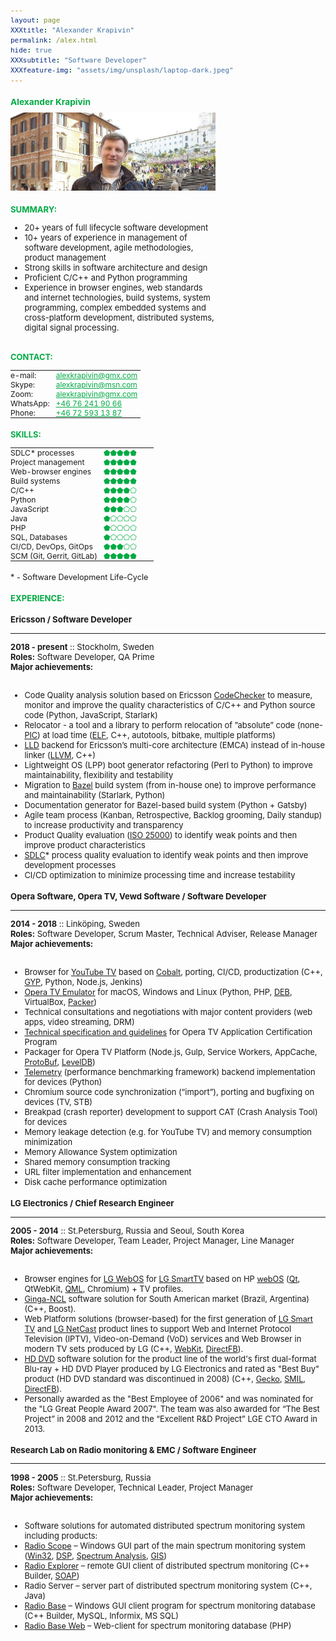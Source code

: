 ```yaml
---
layout: page
XXXtitle: "Alexander Krapivin"
permalink: /alex.html
hide: true
XXXsubtitle: "Software Developer"
XXXfeature-img: "assets/img/unsplash/laptop-dark.jpeg"
---
```


<style>
* {
    font-size: 98%;
}

.fixed-table {
    max-width: 240px;
    width: 240px;
}

.contacttable td {
    border: none;
    padding: 0;
    padding-right: 15px;
}

.feature-table table {
    display: table;
    margin: 0;
}
.feature-table td {
    border: none;
    XXXborder: 1px solid red;
    vertical-align: top;
    padding: 0;
}
.feature-table td:nth-child(1) {
    padding-right: 10px;
}
.feature-table td:nth-child(2),
.feature-table td:nth-child(2) a {
    color: #00aa44;
}

.contact-table td:nth-child(1) {
    width: 35%;
}

.skills-table td:nth-child(1) {
    width: 65%;
}

.title {
    color: #00aa44;
    text-shadow: none !important;
}

.left-column {
    float: left;
    width: 65%;
    padding-right: 60px;
}

.right-column {
    float: left;
    width: 35%;
}

/* Clear floats after the columns */
.row:after {
    content: "";
    display: table;
    clear: both;
}

@media only screen and (max-width: 900px) {
    .left-column {
        width: 100%;
    }

    .right-column {
        width: 100%;
    }
}

.experience {
    float: left;
    width: 100%;
}

</style>

<h1 class="title">Alexander Krapivin</h1>


<div class="row">
<div class="left-column">

<img style="padding:0;padding-right:15px" src="/assets/img/alex/4.jpeg"/>

<h2 class="title">SUMMARY:</h2>
<ul>
  <li>20+ years of full lifecycle software development</li>
  <li>10+ years of experience in management of software development,
  agile methodologies, product management</li>
  <li>Strong skills in software architecture and design</li>
  <li>Proficient C/C++ and Python programming</li>
  <li>Experience in browser engines, web standards and internet technologies,
  build systems, system programming, complex embedded systems and cross-platform development,
  distributed systems, digital signal processing.</li>
</ul>

</div>
<div class="right-column">

<div class="fixed-table"/>
<h2 class="title">CONTACT:</h2>
<table class="feature-table contact-table">
<tr><td>   e-mail: </td><td> <a href="mailto:alexkrapivin@gmx.com">alexkrapivin@gmx.com</a> </td></tr>
<tr><td>    Skype: </td><td> <a href="mailto:alexkrapivin@msn.com">alexkrapivin@msn.com</a> </td></tr>
<tr><td>     Zoom: </td><td> <a href="mailto:alexkrapivin@gmx.com">alexkrapivin@gmx.com</a> </td></tr>
<tr><td> WhatsApp: </td><td> <a href="tel:+46-76-241-90-66">+46 76 241 90 66</a> </td></tr>
<tr><td>    Phone: </td><td> <a href="tel:+46-72-593-13-87">+46 72 593 13 87</a> </td></tr>
</table>

<h2 class="title">SKILLS:</h2>

<table class="feature-table skills-table">
<tr><td>SDLC* processes          </td><td> ⬟⬟⬟⬟⬟ </td></tr>
<tr><td>Project management       </td><td> ⬟⬟⬟⬟⬟ </td></tr>
<tr><td>Web-browser engines      </td><td> ⬟⬟⬟⬟⬟ </td></tr>
<tr><td>Build systems            </td><td> ⬟⬟⬟⬟⬟ </td></tr>
<tr><td>C/C++                    </td><td> ⬟⬟⬟⬟⬠ </td></tr>
<tr><td>Python                   </td><td> ⬟⬟⬟⬟⬠ </td></tr>
<tr><td>JavaScript               </td><td> ⬟⬟⬟⬠⬠ </td></tr>
<tr><td>Java                     </td><td> ⬟⬠⬠⬠⬠ </td></tr>
<tr><td>PHP                      </td><td> ⬟⬠⬠⬠⬠ </td></tr>
<tr><td>SQL, Databases           </td><td> ⬟⬠⬠⬠⬠ </td></tr>
<tr><td>CI/CD, DevOps, GitOps    </td><td> ⬟⬟⬟⬠⬠ </td></tr>
<tr><td>SCM (Git, Gerrit, GitLab)</td><td> ⬟⬟⬟⬟⬟ </td></tr>
</table>

<div>
<sub>
* - Software Development Life-Cycle
</sub>
</div>

</div>
</div>


<!--
----------|---------------------
e-mail:   | [alexkrapivin@gmx.com]()
Skype:    | [alexkrapivin@msn.com]()
Zoom:     | [alexkrapivin@gmx.com]()
WhatsApp: | [+46 76 241 90 66]()
Phone:    | [+46 72 593 13 87]()
{:.contacttable}

## SUMMARY

* 20+ years of full lifecycle software development
* 10+ years of experience in management of software development,
  agile methodologies, product management
* Strong skills in software architecture and design
* Proficient C/C++ and Python programming
* Experience in browser engines, web standards and internet technologies,
  build systems, system programming, complex embedded systems and cross-platform development,
  distributed systems, digital signal processing.

## SKILLS

--------------------|---------
SDLC`*` processes   | ⬟⬟⬟⬟⬟
Project management  | ⬟⬟⬟⬠⬠
Web-browser engines | ⬟⬟⬟⬟⬟
Build systems       | ⬟⬟⬟⬟⬟
C/C++               | ⬟⬟⬟⬟⬠
Python              | ⬟⬟⬟⬠⬠
JavaScript          | ⬟⬟⬟⬠⬠
Java                | ⬟⬠⬠⬠⬠
PHP                 | ⬟⬠⬠⬠⬠
CI/CD               | ⬟⬟⬟⬠⬠
SQL, Databases      | ⬟⬠⬠⬠⬠
SCM (Git, Gerrit, GitLab) | ⬟⬟⬟⬟⬟
{:.contacttable}
`* - Software Development Life-Cycle`

## EXPERIENCE:

### Ericsson :: *Software Developer*
* * * * * * *
**2018 - present ::** *Stockholm, Sweden*\\
**Roles:** Software Developer, QA Prime\\
**Major achievements:**

* Relocator - a tool and a library to perform relocation of ”absolute” code
  (none-PIC) at load time (ELF, C++, autotools, bitbake, multiple platforms)
* LLD backend for Ericsson’s multi-core architecture (EMCA) instead of in-house linker (LLVM, C++)
* Lightweight OS (LPP) boot generator refactoring (Perl to Python) to improve maintainability, flexibility and testability
* Migration to Bazel build system (from in-house one) to improve performance and maintainability
* Documentation generator for Bazel-based build system (Python + Gatsby)
* Agile team process (Kanban, Retrospective, Backlog grooming, Daily standup) to increase productivity and transparency
* Product Quality evaluation (ISO 25000) to identify weak points and then improve product characteristics
* SDLC* process quality evaluation to identify weak points and then improve development processes
* CI/CD optimization to minimize processing time and increase testability
-->

<div class="experience">
<h2 class="title">EXPERIENCE:</h2>

<h3>Ericsson / Software Developer</h3>
<hr/>
<div><b>2018 - present</b> :: Stockholm, Sweden</div>
<div><b>Roles:</b> Software Developer, QA Prime</div>
<div><b>Major achievements:</b></div>
<br/>

<ul>
  <li>Code Quality analysis solution based on Ericsson <a href="https://github.com/Ericsson/codechecker">CodeChecker</a>
      to measure, monitor and improve the quality characteristics of C/C++ and Python source code
      (Python, JavaScript, Starlark)</li>
  <li>Relocator - a tool and a library to perform relocation of ”absolute” code
      (none-<a href="https://en.wikipedia.org/wiki/Position-independent_code">PIC</a>) at load time
      (<a href="https://en.wikipedia.org/wiki/Executable_and_Linkable_Format">ELF</a>,
      C++, autotools, bitbake, multiple platforms)</li>
  <li><a href="https://lld.llvm.org">LLD</a> backend for Ericsson’s multi-core architecture (EMCA) instead of in-house linker
      (<a href="http://llvm.org">LLVM</a>, C++)</li>
  <li>Lightweight OS (LPP) boot generator refactoring (Perl to Python) to improve maintainability, flexibility and testability</li>
  <li>Migration to <a href="https://bazel.build">Bazel</a> build system (from in-house one)
      to improve performance and maintainability (Starlark, Python)</li>
  <li>Documentation generator for Bazel-based build system (Python + Gatsby)</li>
  <li>Agile team process (Kanban, Retrospective, Backlog grooming, Daily standup) to increase productivity and transparency</li>
  <li>Product Quality evaluation (<a href="https://iso25000.com/">ISO 25000</a>)
      to identify weak points and then improve product characteristics</li>
  <li><a href="https://en.wikipedia.org/wiki/Systems_development_life_cycle">SDLC</a>* process quality evaluation
      to identify weak points and then improve development processes</li>
  <li>CI/CD optimization to minimize processing time and increase testability</li>
</ul>

<h3>Opera Software, Opera TV, Vewd Software  / Software Developer</h3>
<hr/>
<div><b>2014 - 2018</b> :: Linköping, Sweden</div>
<div><b>Roles:</b> Software Developer, Scrum Master, Technical Adviser, Release Manager</div>
<div><b>Major achievements:</b></div>
<br/>

<ul>
  <li>Browser for <a href="https://en.wikipedia.org/wiki/YouTube_TV">YouTube TV</a> based on
      <a href="https://www.cobalt.dev">Cobalt</a>, porting, CI/CD, productization
      (C++, <a href="https://en.wikipedia.org/wiki/GYP_(software)">GYP</a>, Python, Node.js, Jenkins)</li>
  <li><a href="https://www.vewd.com/products-services/vewd-tv-emulator/">Opera TV Emulator</a>
      for macOS, Windows and Linux (Python, PHP, <a href="https://en.wikipedia.org/wiki/Deb_(file_format)">DEB</a>,
      VirtualBox, <a href="https://packer.io">Packer</a>)</li>
  <li>Technical consultations and negotiations with major content providers (web apps, video streaming, DRM)</li>
  <li><a href="https://developer.vewd.com">Technical specification and guidelines</a>
      for Opera TV Application Certification Program</li>
  <li>Packager for Opera TV Platform (Node.js, Gulp, Service Workers, AppCache,
      <a href="https://developers.google.com/protocol-buffers">ProtoBuf</a>,
      <a href="https://en.wikipedia.org/wiki/LevelDB">LevelDB</a>)</li>
  <li><a href="https://chromium.googlesource.com/catapult/+/HEAD/telemetry/README.md">Telemetry</a>
      (performance benchmarking framework) backend implementation for devices (Python)</li>
  <li>Chromium source code synchronization (“import”), porting and bugfixing on devices (TV, STB)</li>
  <li>Breakpad (crash reporter) development to support CAT (Crash Analysis Tool) for devices</li>
  <li>Memory leakage detection (e.g. for YouTube TV) and memory consumption minimization</li>
  <li>Memory Allowance System optimization</li>
  <li>Shared memory consumption tracking</li>
  <li>URL filter implementation and enhancement</li>
  <li>Disk cache performance optimization</li>
</ul>


<h3>LG Electronics  / Chief Research Engineer</h3>
<hr/>
<div><b>2005 - 2014</b> :: St.Petersburg, Russia and Seoul, South Korea</div>
<div><b>Roles:</b> Software Developer, Team Leader, Project Manager, Line Manager</div>
<div><b>Major achievements:</b></div>
<br/>

<ul>
  <li>Browser engines for <a href="http://youtu.be/_MixY8STn0I">LG WebOS</a>
      for <a href="http://www.lg.com/smarttv/">LG SmartTV</a>
      based on HP <a href="https://en.wikipedia.org/wiki/WebOS">webOS</a>
      (<a href="https://www.qt.io">Qt</a>, QtWebKit, <a href="https://en.wikipedia.org/wiki/QML">QML</a>, Chromium)
      + TV profiles.</li>
  <li><a href="https://en.wikipedia.org/wiki/Ginga_(middleware)">Ginga-NCL</a> software solution
      for South American market (Brazil, Argentina) (C++, Boost).</li>
  <li>Web Platform solutions (browser-based) for the first generation of <a href="https://youtu.be/83cz5XaKoHA">LG Smart TV</a>
      and <a href="http://webostv.developer.lge.com/discover/netcast/overview/">LG NetCast</a> product lines
      to support Web and Internet Protocol Television (IPTV), Video-on-Demand (VoD) services and Web Browser
      in modern TV sets produced by LG (C++, <a href="https://webkit.org">WebKit</a>,
      <a href="https://en.wikipedia.org/wiki/DirectFB">DirectFB</a>).</li>
  <li><a href="https://en.wikipedia.org/wiki/HD_DVD">HD DVD</a> software solution for the product line of the
      world's first dual-format Blu-ray + HD DVD Player produced by LG Electronics and rated as "Best Buy" product
      (HD DVD standard was discontinued in 2008) (C++, <a href="https://en.wikipedia.org/wiki/Gecko_(software)">Gecko</a>,
      <a href="https://en.wikipedia.org/wiki/Synchronized_Multimedia_Integration_Language">SMIL</a>,
      <a href="https://en.wikipedia.org/wiki/DirectFB">DirectFB</a>).</li>
  <li>Personally awarded as the "Best Employee of 2006" and was nominated for the "LG Great People Award 2007".
      The team was also awarded for “The Best Project” in 2008 and 2012
      and the “Excellent R&D Project” LGE CTO Award in 2013.</li>
</ul>


<h3>Research Lab on Radio monitoring & EMC  / Software Engineer</h3>
<hr/>
<div><b>1998 - 2005</b> :: St.Petersburg, Russia</div>
<div><b>Roles:</b> Software Developer, Technical Leader, Project Manager</div>
<div><b>Major achievements:</b></div>
<br/>

<ul>
  <li>Software solutions for automated distributed spectrum monitoring system including products:</li>
  <li><a href="http://irga.sut.ru/radios.html">Radio Scope</a> – Windows GUI part of the main spectrum monitoring system
      (<a href="https://en.wikipedia.org/wiki/Windows_API">Win32</a>,
      <a href="https://en.wikipedia.org/wiki/Digital_signal_processing">DSP</a>,
      <a href="https://en.wikipedia.org/wiki/Spectrum_analyzer">Spectrum Analysis</a>,
      <a href="https://en.wikipedia.org/wiki/Geographic_information_system">GIS</a>)</li>
  <li><a href="http://irga.sut.ru/radiox.html">Radio Explorer</a> – remote GUI client of distributed spectrum monitoring
      (C++ Builder, <a href="https://en.wikipedia.org/wiki/SOAP">SOAP</a>)</li>
  <li>Radio Server – server part of distributed spectrum monitoring system (C++, Java)</li>
  <li><a href="http://irga.sut.ru/rbase.html">Radio Base</a> – Windows GUI client program for spectrum monitoring database
      (C++ Builder, MySQL, Informix, MS SQL)</li>
  <li><a href="http://irga.sut.ru/rbasew.html">Radio Base Web</a> – Web-client for spectrum monitoring database (PHP)</li>
</ul>

</div>
